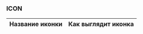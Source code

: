 ### ICON <Badge text="BETA" type="warning"/>

<table>
    <thead>
        <tr>
            <th>
                Название иконки
            </th>
            <th>
                Как выглядит иконка
            </th>
        </tr>
    </thead>
    <tbody>
        <template v-for="item in items">
            <tr>
                <td>{{ item.name }}</td>
                <td>
                    <img :src="item.url" :alt="item.name" width="50px">
                </td>
            </tr>
        </template>
    </tbody>
</table>

<script>
import data from '../.vuepress/mock/icon.json';
export default {
  data () {
      return {
          items: data
      }
  },
}
</script>
<style scoped>
.icon-wrapper {
    display: flex;
}
</style>
